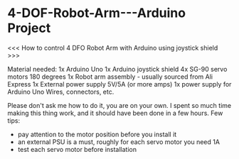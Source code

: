 # 4-DOF-Robot-Arm---Arduino Project

<<< How to control 4 DFO Robot Arm with Arduino using joystick shield >>>

Material needed:
1x Arduino Uno
1x Arduino joystick shield
4x SG-90 servo motors 180 degrees
1x Robot arm assembly - usually sourced from Ali Express
1x External power supply 5V/5A (or more amps)
1x power supply for Arduino Uno
Wires, connectors, etc.

Please don't ask me how to do it, you are on your own. I spent so much time making this thing work, and it should have been done in a few hours. 
Few tips:

- pay attention to the motor position before you install it
- an external PSU is a must, roughly for each servo motor you need 1A
- test each servo motor before installation
